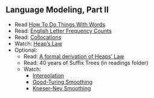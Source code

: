 Language Modeling, Part II
----

- Read [How To Do Things With Words](http://nbviewer.ipython.org/url/norvig.com/ipython/How%20to%20Do%20Things%20with%20Words.ipynb)
- Read: [English Letter Frequency Counts](http://norvig.com/mayzner.html)
- Read: [Collocations](http://www.ebaytechblog.com/2016/04/25/collocations-the-secret-web-of-language/)
- Watch: [Heap’s Law](https://www.youtube.com/watch?v=QwV-aCaWKq8)
- Optional:
    + Read: [A formal derivation of Heaps’ Law](http://www.mathcs.emory.edu/~whalen/Hash/Hash_Articles/A%20formal%20derivation%20of%20Heaps'%20Law.pdf)
    - Read: 40 years of Suffix Trees (in readings folder)
    - Watch:
        + [Interpolation](https://www.youtube.com/watch?v=-aMYz1tMfPg&index=17&list=PLhVhwi0Pz282aSA2uZX4jR3SkF3BKyMOK)
        + [Good-Turing Smoothing](https://www.youtube.com/watch?v=XdjCCkFUBKU&list=PLhVhwi0Pz282aSA2uZX4jR3SkF3BKyMOK&index=18)     
        + [Kneser-Ney Smoothing](https://www.youtube.com/watch?v=wtB00EczoCM&list=PLhVhwi0Pz282aSA2uZX4jR3SkF3BKyMOK&index=19)